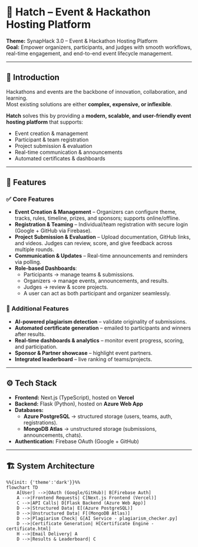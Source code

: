 # 🐣 Hatch – Event & Hackathon Hosting Platform

**Theme:** SynapHack 3.0 – Event & Hackathon Hosting Platform  
**Goal:** Empower organizers, participants, and judges with smooth workflows, real-time engagement, and end-to-end event lifecycle management.

---

## 🚀 Introduction

Hackathons and events are the backbone of innovation, collaboration, and learning.  
Most existing solutions are either **complex, expensive, or inflexible**.  

**Hatch** solves this by providing a **modern, scalable, and user-friendly event hosting platform** that supports:
- Event creation & management
- Participant & team registration
- Project submission & evaluation
- Real-time communication & announcements
- Automated certificates & dashboards

---

## 📌 Features

### ✅ Core Features
- **Event Creation & Management** – Organizers can configure theme, tracks, rules, timeline, prizes, and sponsors; supports online/offline.
- **Registration & Teaming** – Individual/team registration with secure login (Google + GitHub via Firebase).
- **Project Submission & Evaluation** – Upload documentation, GitHub links, and videos. Judges can review, score, and give feedback across multiple rounds.
- **Communication & Updates** – Real-time announcements and reminders via polling.
- **Role-based Dashboards**:
  - Participants → manage teams & submissions.
  - Organizers → manage events, announcements, and results.
  - Judges → review & score projects.
  - A user can act as both participant and organizer seamlessly.

### 🎁 Additional Features
- **AI-powered plagiarism detection** – validate originality of submissions.  
- **Automated certificate generation** – emailed to participants and winners after results.  
- **Real-time dashboards & analytics** – monitor event progress, scoring, and participation.  
- **Sponsor & Partner showcase** – highlight event partners.  
- **Integrated leaderboard** – live ranking of teams/projects.  

---

## ⚙️ Tech Stack

- **Frontend:** Next.js (TypeScript), hosted on **Vercel**  
- **Backend:** Flask (Python), hosted on **Azure Web App**  
- **Databases:**
  - **Azure PostgreSQL** → structured storage (users, teams, auth, registrations).
  - **MongoDB Atlas** → unstructured storage (submissions, announcements, chats).  
- **Authentication:** Firebase OAuth (Google + GitHub)

---

## 🏗️ System Architecture

```mermaid
%%{init: {'theme':'dark'}}%%
flowchart TD
    A[User] -->|OAuth (Google/GitHub)| B[Firebase Auth]
    A -->|Frontend Requests| C[Next.js Frontend (Vercel)]
    C -->|API Calls| D[Flask Backend (Azure Web App)]
    D -->|Structured Data| E[(Azure PostgreSQL)]
    D -->|Unstructured Data| F[(MongoDB Atlas)]
    D -->|Plagiarism Check| G[AI Service - plagiarism_checker.py]
    D -->|Certificate Generation| H[Certificate Engine - certificate.html]
    H -->|Email Delivery| A
    D -->|Results & Leaderboard| C

